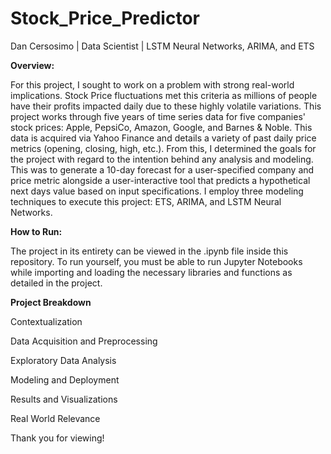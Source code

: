 # Stock_Price_Predictor
Dan Cersosimo | Data Scientist | LSTM Neural Networks, ARIMA, and ETS

**Overview:**

For this project, I sought to work on a problem with strong real-world implications. Stock Price fluctuations met this criteria as millions of people have their profits impacted daily due to these highly volatile variations. This project works through five years of time series data for five companies' stock prices: Apple, PepsiCo, Amazon, Google, and Barnes & Noble. This data is acquired via Yahoo Finance and details a variety of past daily price metrics (opening, closing, high, etc.). From this, I determined the goals for the project with regard to the intention behind any analysis and modeling. This was to generate a 10-day forecast for a user-specified company and price metric alongside a user-interactive tool that predicts a hypothetical next days value based on input specifications. I employ three modeling techniques to execute this project: ETS, ARIMA, and LSTM Neural Networks.

**How to Run:**

The project in its entirety can be viewed in the .ipynb file inside this repository. To run yourself, you must be able to run Jupyter Notebooks while importing and loading the necessary libraries and functions as detailed in the project.

**Project Breakdown** 

Contextualization

Data Acquisition and Preprocessing

Exploratory Data Analysis

Modeling and Deployment 

Results and Visualizations 

Real World Relevance


Thank you for viewing!
